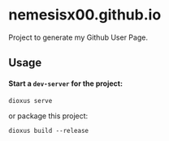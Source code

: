 # nemesisx00.github.io

Project to generate my Github User Page.

## Usage

#### Start a `dev-server` for the project:

```
dioxus serve
```

or package this project:

```
dioxus build --release
```
